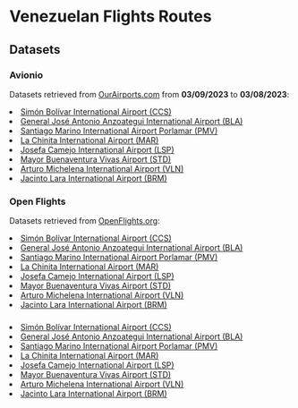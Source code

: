 # Venezuelan Flights Routes

## Datasets

### Avionio

Datasets retrieved from <a href="https://ourairports.com/countries/VE/">OurAirports.com</a> from <b>03/09/2023</b> to <b>03/08/2023</b>:
<li><a href="https://github.com/ibonnet/venezuela/blob/main/flights/avionio/html030923">Simón Bolívar International Airport (CCS)</a></li>
<li><a href="https://github.com/ibonnet/venezuela/blob/main/flights/avionio/htmlBLA030923">General José Antonio Anzoategui International Airport (BLA)</a></li>
<li><a href="https://github.com/ibonnet/venezuela/blob/main/flights/avionio/htmlPMV030923">Santiago Marino International Airport Porlamar (PMV)</a></li>
<li><a href="https://github.com/ibonnet/venezuela/blob/main/flights/avionio/htmlMAR030923">La Chinita International Airport (MAR)</a></li>
<li><a href="https://github.com/ibonnet/venezuela/blob/main/flights/avionio/htmlLSP030923">Josefa Camejo International Airport (LSP)</a></li>
<li><a href="https://github.com/ibonnet/venezuela/blob/main/flights/avionio/htmlSTD030923">Mayor Buenaventura Vivas Airport (STD)</a></li>
<li><a href="https://github.com/ibonnet/venezuela/blob/main/flights/avionio/htmlVLN030923">Arturo Michelena International Airport (VLN)</a></li>
<li><a href="https://github.com/ibonnet/venezuela/blob/main/flights/avionio/htmlBRM030923">Jacinto Lara International Airport (BRM)</a></li>

### Open Flights

Datasets retrieved from <a href="https://nginx.openflights.org/#">OpenFlights.org</a>:
<li><a href="">Simón Bolívar International Airport (CCS)</a></li>
<li><a href="">General José Antonio Anzoategui International Airport (BLA)</a></li>
<li><a href="">Santiago Marino International Airport Porlamar (PMV)</a></li>
<li><a href="">La Chinita International Airport (MAR)</a></li>
<li><a href="">Josefa Camejo International Airport (LSP)</a></li>
<li><a href="">Mayor Buenaventura Vivas Airport (STD)</a></li>
<li><a href="">Arturo Michelena International Airport (VLN)</a></li>
<li><a href="">Jacinto Lara International Airport (BRM)</a></li>

### 

<li><a href="">Simón Bolívar International Airport (CCS)</a></li>
<li><a href="">General José Antonio Anzoategui International Airport (BLA)</a></li>
<li><a href="">Santiago Marino International Airport Porlamar (PMV)</a></li>
<li><a href="">La Chinita International Airport (MAR)</a></li>
<li><a href="">Josefa Camejo International Airport (LSP)</a></li>
<li><a href="">Mayor Buenaventura Vivas Airport (STD)</a></li>
<li><a href="">Arturo Michelena International Airport (VLN)</a></li>
<li><a href="">Jacinto Lara International Airport (BRM)</a></li>
